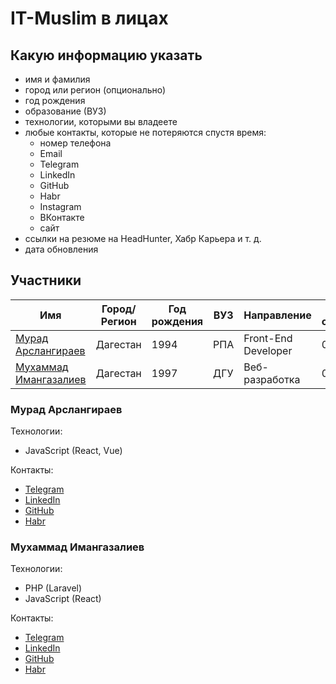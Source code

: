 # IT-Muslim в лицах

## Какую информацию указать

- имя и фамилия
- город или регион (опционально)
- год рождения
- образование (ВУЗ)
- технологии, которыми вы владеете
- любые контакты, которые не потеряются спустя время:
  - номер телефона
  - Email
  - Telegram
  - LinkedIn
  - GitHub
  - Habr
  - Instagram
  - ВКонтакте
  - сайт
- ссылки на резюме на HeadHunter, Хабр Карьера и т. д.
- дата обновления

## Участники

Имя | Город/Регион | Год рождения | ВУЗ | Направление | Дата обновления |
| --- | --- | --- | --- | --- | --- |
[Мурад Арслангираев](#мурад-арслангираев) | Дагестан | 1994 | РПА | Front-End Developer | 06.03.2021 |
[Мухаммад Имангазалиев](#мухаммад-имангазалиев) | Дагестан | 1997 | ДГУ | Веб-разработка | 06.03.2021 |

### Мурад Арслангираев

Технологии:

- JavaScript (React, Vue)

Контакты:

- [Telegram](https://t.me/QwertyaMur)
- [LinkedIn](https://www.linkedin.com/in/murad-arslangiraev-603308190/)
- [GitHub](https://github.com/webdevmurad)
- [Habr](https://career.habr.com/muradars)

### Мухаммад Имангазалиев

Технологии:

- PHP (Laravel)
- JavaScript (React)

Контакты:

- [Telegram](https://t.me/MuhammadDoo)
- [LinkedIn](https://www.linkedin.com/in/muhammad-imangazaliev/)
- [GitHub](https://github.com/Imangazaliev)
- [Habr](https://habr.com/ru/users/muhammad_97/)

